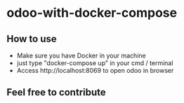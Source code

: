 # odoo-with-docker-compose

## How to use
- Make sure you have Docker in your machine
- just type "docker-compose up" in your cmd / terminal
- Access http://localhost:8069 to open odoo in browser

## Feel free to contribute
